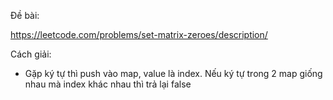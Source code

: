 Đề bài:

https://leetcode.com/problems/set-matrix-zeroes/description/

Cách giải:

- Gặp ký tự thì push vào map, value là index. Nếu ký tự trong 2 map giống nhau mà index khác nhau thì trả lại false

